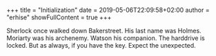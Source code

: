 +++
title = "Initialization"
date =  2019-05-06T22:09:58+02:00
author = "erhise"
showFullContent = true
+++

Sherlock once walked down Bakerstreet.
His last name was Holmes.
Moriarty was his archenemy.
Watson his companion.
The harddrive is locked.
But as always,
if you have the key.
Expect the unexpected.
